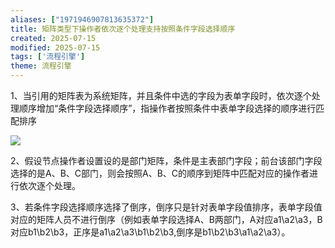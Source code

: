 ```yaml
---
aliases: ["1971946907813635372"]
title: 矩阵类型下操作者依次逐个处理支持按照条件字段选择顺序
created: 2025-07-15
modified: 2025-07-15
tags: ['流程引擎']
theme: 流程引擎
---
```


1、当引用的矩阵表为系统矩阵，并且条件中选的字段为表单字段时，依次逐个处理顺序增加“条件字段选择顺序”，指操作者按照条件中表单字段选择的顺序进行匹配排序

![](4ab3cc7364cd0362c10bf7dfd3d09d0d.jpg)

2、假设节点操作者设置设的是部门矩阵，条件是主表部门字段；前台该部门字段选择的是A、B、C部门，则会按照A、B、C的顺序到矩阵中匹配对应的操作者进行依次逐个处理。

3、若条件字段选择顺序选择了倒序，倒序只是针对表单字段值排序，表单字段值对应的矩阵人员不进行倒序（例如表单字段选择A、B两部门，A对应a1\a2\a3，B对应b1\b2\b3，正序是a1\a2\a3\b1\b2\b3,倒序是b1\b2\b3\a1\a2\a3）。